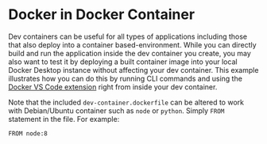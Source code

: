 # Docker in Docker Container

Dev containers can be useful for all types of applications including those that also deploy into a container based-environment. While you can directly build and run the application inside the dev container you create, you may also want to test it by deploying a built container image into your local Docker Desktop instance without affecting your dev container. This example illustrates how you can do this by running CLI commands and using the [Docker VS Code extension](https://marketplace.visualstudio.com/items?itemName=PeterJausovec.vscode-docker) right from inside your dev container.

Note that the included `dev-container.dockerfile` can be altered to work with Debian/Ubuntu container such as `node` or `python`. Simply `FROM` statement in the file. For example:

```
FROM node:8
```
